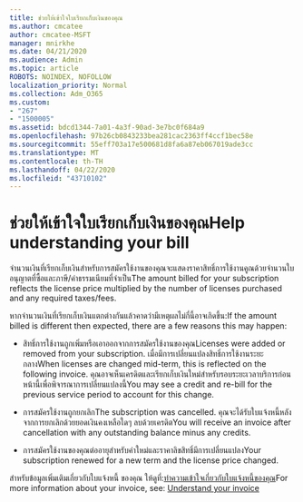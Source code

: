 ```yaml
---
title: ช่วยให้เข้าใจใบเรียกเก็บเงินของคุณ
ms.author: cmcatee
author: cmcatee-MSFT
manager: mnirkhe
ms.date: 04/21/2020
ms.audience: Admin
ms.topic: article
ROBOTS: NOINDEX, NOFOLLOW
localization_priority: Normal
ms.collection: Adm_O365
ms.custom:
- "267"
- "1500005"
ms.assetid: bdcd1344-7a01-4a3f-90ad-3e7bc0f684a9
ms.openlocfilehash: 97b26cb0843233bea281cac2363ff4ccf1bec58e
ms.sourcegitcommit: 55eff703a17e500681d8fa6a87eb067019ade3cc
ms.translationtype: MT
ms.contentlocale: th-TH
ms.lasthandoff: 04/22/2020
ms.locfileid: "43710102"
---
```

# <a name="help-understanding-your-bill"></a><span data-ttu-id="fa2e2-102">ช่วยให้เข้าใจใบเรียกเก็บเงินของคุณ</span><span class="sxs-lookup"><span data-stu-id="fa2e2-102">Help understanding your bill</span></span>

<span data-ttu-id="fa2e2-103">จํานวนเงินที่เรียกเก็บเงินสําหรับการสมัครใช้งานของคุณจะแสดงราคาสิทธิ์การใช้งานคูณด้วยจํานวนใบอนุญาตที่ซื้อและภาษี/ค่าธรรมเนียมที่จําเป็น</span><span class="sxs-lookup"><span data-stu-id="fa2e2-103">The amount billed for your subscription reflects the license price multiplied by the number of licenses purchased and any required taxes/fees.</span></span>
  
<span data-ttu-id="fa2e2-104">หากจํานวนเงินที่เรียกเก็บเงินแตกต่างกันแล้วคาดว่ามีเหตุผลไม่กี่นี้อาจเกิดขึ้น:</span><span class="sxs-lookup"><span data-stu-id="fa2e2-104">If the amount billed is different then expected, there are a few reasons this may happen:</span></span>
  
- <span data-ttu-id="fa2e2-105">สิทธิ์การใช้งานถูกเพิ่มหรือเอาออกจากการสมัครใช้งานของคุณ</span><span class="sxs-lookup"><span data-stu-id="fa2e2-105">Licenses were added or removed from your subscription.</span></span> <span data-ttu-id="fa2e2-106">เมื่อมีการเปลี่ยนแปลงสิทธิ์การใช้งานระยะกลาง</span><span class="sxs-lookup"><span data-stu-id="fa2e2-106">When licenses are changed mid-term, this is reflected on the following invoice.</span></span> <span data-ttu-id="fa2e2-107">คุณอาจเห็นเครดิตและเรียกเก็บเงินใหม่สําหรับรอบระยะเวลาบริการก่อนหน้านี้เพื่อพิจารณาการเปลี่ยนแปลงนี้</span><span class="sxs-lookup"><span data-stu-id="fa2e2-107">You may see a credit and re-bill for the previous service period to account for this change.</span></span>

- <span data-ttu-id="fa2e2-108">การสมัครใช้งานถูกยกเลิก</span><span class="sxs-lookup"><span data-stu-id="fa2e2-108">The subscription was cancelled.</span></span> <span data-ttu-id="fa2e2-109">คุณจะได้รับใบแจ้งหนี้หลังจากการยกเลิกด้วยยอดเงินคงเหลือใดๆ ลบด้วยเครดิต</span><span class="sxs-lookup"><span data-stu-id="fa2e2-109">You will receive an invoice after cancellation with any outstanding balance minus any credits.</span></span>

- <span data-ttu-id="fa2e2-110">การสมัครใช้งานของคุณต่ออายุสําหรับคําใหม่และราคาลิขสิทธิ์มีการเปลี่ยนแปลง</span><span class="sxs-lookup"><span data-stu-id="fa2e2-110">Your subscription renewed for a new term and the license price changed.</span></span>

<span data-ttu-id="fa2e2-111">สําหรับข้อมูลเพิ่มเติมเกี่ยวกับใบแจ้งหนี้ ของคุณ ให้ดูที่:[ทําความเข้าใจเกี่ยวกับใบแจ้งหนี้ของคุณ](https://docs.microsoft.com/office365/admin/subscriptions-and-billing/understand-your-invoice)</span><span class="sxs-lookup"><span data-stu-id="fa2e2-111">For more information about your invoice, see: [Understand your invoice](https://docs.microsoft.com/office365/admin/subscriptions-and-billing/understand-your-invoice)</span></span>